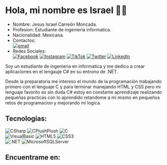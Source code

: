 # Hola, mi nombre es Israel 👋🏻 ###
- Nombre: Jesus Israel Carreón Moncada.
- Profesion: Estudiante de ingenieria informatica.
- Nacionalidad: Mexicana.
- Contactos:</br>
[![gmail](https://img.shields.io/badge/israelcarreon992%40gmail.com-EA4335?style=for-the-badge&logo=gmail&logoColor=white&labelColor=black)]()</br>
- Redes Sociales:</br>
[![Facebook](https://img.shields.io/badge/Facebook-@IsraelMoncada-0866FF?style=for-the-badge&logo=facebook&logoColor=white&labelColor=black)](https://facebook.com/israelmoncada22)
[![Instagram](https://img.shields.io/badge/Instagram-@IsraelMoncada-E4405F?style=for-the-badge&logo=Instagram&logoColor=white&labelColor=black)](https://www.instagram.com/israelmoncada05/)
[![TikTok](https://img.shields.io/badge/TikTok-@IsraelMoncada-69C9D0?style=for-the-badge&logo=tiktok&logoColor=white&labelColor=black)]()
[![Twitter](https://img.shields.io/badge/Twitter-@IsraelMoncada-1D9BF0?style=for-the-badge&logo=twitter&logoColor=white&labelColor=black)]()
[![LinkedIn](https://img.shields.io/badge/LinkedIn-IsraelMoncada-0077B5?style=for-the-badge&logo=linkedin&logoColor=white&labelColor=black)]()

Soy un estudiante de ingenieria en informatica y me dedico a crear aplicaciones en el lengauje C# en su entrono de .NET.

Desde la preparatoria me intereso el mundo de la programación trabajando primero con el lenguaje C y para terminar manejando HTML y CSS
pero mi lenguaje favorito es sin duda C# estoy en constante aprendizaje realizando pequeñas practicas con lo aprendido 
retandome a mi mismo en pequeños retos de programacion y mejorando mi logica.

## Tecnologías:
![CSharp](https://img.shields.io/badge/C%20Sharp-512BD4?style=for-the-badge&logo=CSharp&logoColor=white&labelColor=black)
![CPlushPlush](https://img.shields.io/badge/C%20Plush%20Plush-00599C?style=for-the-badge&logo=C%2B%2B&logoColor=white&labelColor=black)
![C](https://img.shields.io/badge/C-A8B9CC?style=for-the-badge&logo=C&logoColor=white&labelColor=black)
</br>
![VisualBasic](https://img.shields.io/badge/Visual%20Basic-512BD4?style=for-the-badge&logo=Visual%20Basic&logoColor=white&labelColor=black)
![HTML5](https://img.shields.io/badge/HTML-E34F26?style=for-the-badge&logo=HTML5&logoColor=white&labelColor=black)
![CSS3](https://img.shields.io/badge/CSS-1572B6?style=for-the-badge&logo=css3&logoColor=white&labelColor=black)
</br>
![.NET](https://img.shields.io/badge/.NET-512BD4?style=for-the-badge&logo=.NET&logoColor=white&labelColor=black)
![MicrosoftSQLServer](https://img.shields.io/badge/Microsoft%20SQL%20Server-CC2927?style=for-the-badge&logo=Microsoft%20SQL%20Server&logoColor=white&labelColor=black)

## Encuentrame en: 


